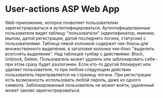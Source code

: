 # User-actions ASP Web App
Web-приложение, которое позволяет пользователям зарегистрироваться и аутентифицироваться. Аутентифицированные пользователи видят таблицу "пользователи" (идентификатор, именем, мылом, датой регистрации, датой последнего логина, статусом) с пользователями. Таблица левой колонкой содержит чек-боксы для множественного выделения, в заголовке колонки чек-бокс "выделить все/снять выделение". Над таблицей тулбар с действиями: Block, Unblock, Delete. Пользователь может удалить или заблокировать себя - при этом сразу будет разлогинен. Если кто-то другой блокирует или удаляет пользователя, то при любом следующем действии пользователь переправляется на страницу логина. При регистрации есть возможность использовать любой пароль, даже из одного символа. Заблокированный пользователь не может войти, удаленный может заново зарегистрироваться.
